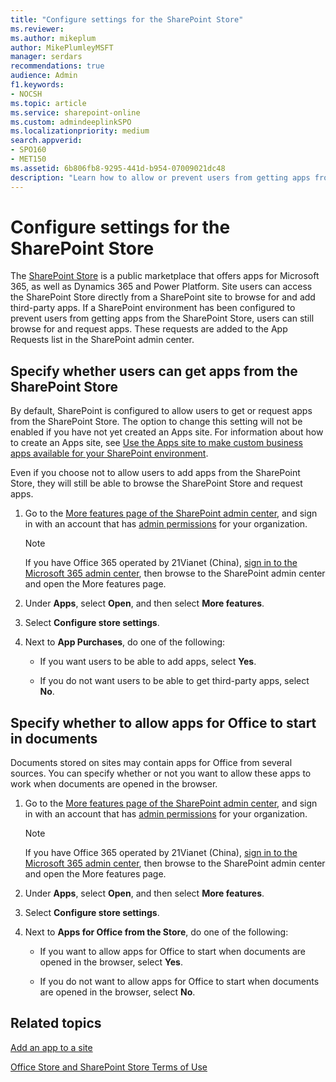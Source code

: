 ```yaml
---
title: "Configure settings for the SharePoint Store"
ms.reviewer: 
ms.author: mikeplum
author: MikePlumleyMSFT
manager: serdars
recommendations: true
audience: Admin
f1.keywords:
- NOCSH
ms.topic: article
ms.service: sharepoint-online
ms.custom: admindeeplinkSPO
ms.localizationpriority: medium
search.appverid:
- SPO160
- MET150
ms.assetid: 6b806fb8-9295-441d-b954-07009021dc48
description: "Learn how to allow or prevent users from getting apps from the SharePoint Store, and how to manage app requests."
---
```


# Configure settings for the SharePoint Store

The [SharePoint Store](https://appsource.microsoft.com/marketplace/apps?product=sharepoint) is a public marketplace that offers apps for Microsoft 365, as well as Dynamics 365 and Power Platform. Site users can access the SharePoint Store directly from a SharePoint site to browse for and add third-party apps. If a SharePoint environment has been configured to prevent users from getting apps from the SharePoint Store, users can still browse for and request apps. These requests are added to the App Requests list in the SharePoint admin center.

## Specify whether users can get apps from the SharePoint Store

By default, SharePoint is configured to allow users to get or request apps from the SharePoint Store. The option to change this setting will not be enabled if you have not yet created an Apps site. For information about how to create an Apps site, see [Use the Apps site to make custom business apps available for your SharePoint environment](use-app-catalog.md).
  
Even if you choose not to allow users to add apps from the SharePoint Store, they will still be able to browse the SharePoint Store and request apps.
  
1. Go to the [More features page of the SharePoint admin center](https://admin.microsoft.com/sharepoint?page=classicfeatures&modern=true), and sign in with an account that has [admin permissions](./sharepoint-admin-role.md) for your organization.

   > [!NOTE]
   > If you have Office 365 operated by 21Vianet (China), [sign in to the Microsoft 365 admin center](https://go.microsoft.com/fwlink/p/?linkid=850627), then browse to the SharePoint admin center and open the More features page.

1. Under **Apps**, select **Open**, and then select **More features**.

1. Select **Configure store settings**.
    
1. Next to **App Purchases**, do one of the following:
    
   - If you want users to be able to add apps, select **Yes**.
    
   - If you do not want users to be able to get third-party apps, select **No**. 

## Specify whether to allow apps for Office to start in documents
<a name="__top"> </a>

Documents stored on sites may contain apps for Office from several sources. You can specify whether or not you want to allow these apps to work when documents are opened in the browser.
  
1. Go to the [More features page of the SharePoint admin center](https://admin.microsoft.com/sharepoint?page=classicfeatures&modern=true), and sign in with an account that has [admin permissions](./sharepoint-admin-role.md) for your organization.

   > [!NOTE]
   > If you have Office 365 operated by 21Vianet (China), [sign in to the Microsoft 365 admin center](https://go.microsoft.com/fwlink/p/?linkid=850627), then browse to the SharePoint admin center and open the More features page.

1. Under **Apps**, select **Open**, and then select **More features**.

1. Select **Configure store settings**.

1. Next to **Apps for Office from the Store**, do one of the following:
    
   - If you want to allow apps for Office to start when documents are opened in the browser, select **Yes**. 
    
   - If you do not want to allow apps for Office to start when documents are opened in the browser, select **No**.

## Related topics

[Add an app to a site](https://support.office.com/article/dd98e50e-d3db-4ecb-9bb7-82b189822d43)

[Office Store and SharePoint Store Terms of Use](https://support.office.com/article/64c7f343-16b5-40bb-b39f-66c9d1c4d405)
